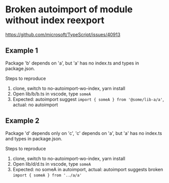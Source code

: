 # Broken autoimport of module without index reexport

https://github.com/microsoft/TypeScript/issues/40913

## Example 1

Package 'b' depends on 'a', but 'a' has no index.ts and types in package.json.

Steps to reproduce

1. clone, switch to no-autoimport-wo-index, yarn install
2. Open lib/b/b.ts in vscode, type `someA`
3. Expected: autoimport suggest `import { someA } from '@some/lib-a/a'`, actual: no autoimport

## Example 2

Package 'd' depends only on 'c', 'c' depends on 'a', but 'a' has no index.ts and types in package.json.

Steps to reproduce

1. clone, switch to no-autoimport-wo-index, yarn install
2. Open lib/d/d.ts in vscode, type `someA`
3. Expected: no someA in autoimport, actual: autoimport suggests broken `import { someA } from '../a/a'`
